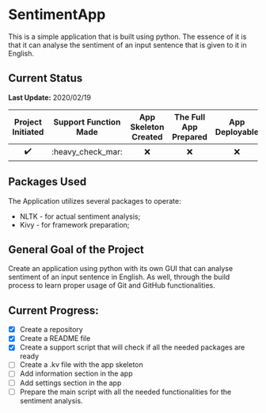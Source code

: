 # SentimentApp 
This is a simple application that is built using python. The essence of it is that it can analyse the sentiment of an input sentence that is given to it in English.

## Current Status
__Last Update:__ 2020/02/19

Project Initiated | Support Function Made | App Skeleton Created | The Full App Prepared | App Deployable
:------------: |:------------: |:------------: |:------------: |:------------: |
:heavy_check_mark: | :heavy_check_mar: | :x: | :x: | :x:

## Packages Used
The Application utilizes several packages to operate:

* NLTK - for actual sentiment analysis;
* Kivy - for framework preparation;

## General Goal of the Project
Create an application using python with its own GUI that can analyse sentiment of an input sentence in English. As well, through the build process to learn proper usage of Git and GitHub functionalities. 

## Current Progress:

- [x] Create a repository
- [x] Create a README file
- [x] Create a support script that will check if  all the needed packages are ready
- [ ] Create a .kv file with the app skeleton
- [ ] Add information section in the app
- [ ] Add settings section in the app
- [ ] Prepare the main script with all the needed functionalities for the sentiment analysis.